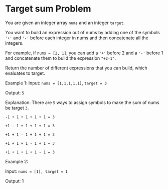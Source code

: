# Target sum Problem

You are given an integer array ```nums``` and an integer ```target```.

You want to build an expression out of nums by adding one of the symbols ```'+'``` and ```'-'``` before each integer in nums and then concatenate all the integers.

For example, if ```nums = [2, 1]```, you can add a ```'+'``` before 2 and a ```'-'``` before 1 and concatenate them to build the expression ```"+2-1"```.

Return the number of different expressions that you can build, which evaluates to target.
 
Example 1:
Input: ```nums = [1,1,1,1,1]```, ```target = 3```

Output: ```5```

Explanation: There are ```5``` ways to assign symbols to make the sum of nums be target ```3```.

```-1 + 1 + 1 + 1 + 1 = 3```

```+1 - 1 + 1 + 1 + 1 = 3```

```+1 + 1 - 1 + 1 + 1 = 3```

```+1 + 1 + 1 - 1 + 1 = 3```

```+1 + 1 + 1 + 1 - 1 = 3```

Example 2:

Input: ```nums = [1], target = 1```

Output: 1

